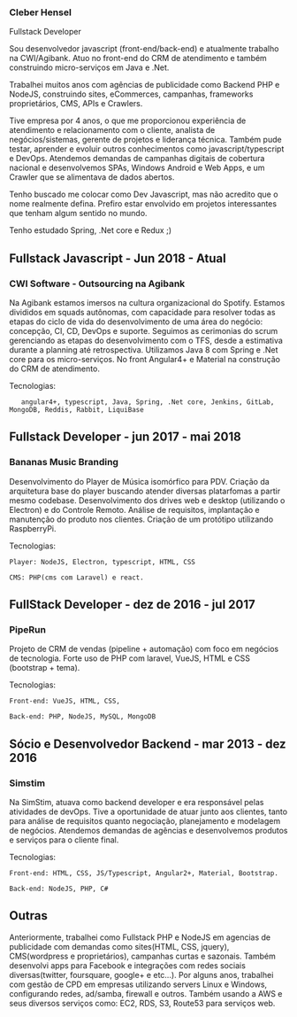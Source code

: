 ### Cleber Hensel
Fullstack Developer

Sou desenvolvedor javascript (front-end/back-end) e atualmente trabalho na CWI/Agibank. Atuo no front-end do CRM de atendimento e também construindo micro-serviços em Java e .Net.

Trabalhei muitos anos com agências de publicidade como Backend PHP e NodeJS, construindo sites, eCommerces, campanhas, frameworks proprietários, CMS, APIs e Crawlers.

Tive empresa por 4 anos, o que me proporcionou experiência de atendimento e relacionamento com o cliente, analista de negócios/sistemas, gerente de projetos e liderança técnica. Também pude testar, aprender e evoluir outros conhecimentos como javascript/typescript e DevOps. Atendemos demandas de campanhas digitais de cobertura nacional e desenvolvemos SPAs, Windows Android e Web Apps, e um Crawler que se alimentava de dados abertos.

Tenho buscado me colocar como Dev Javascript, mas não acredito que o nome realmente defina.
Prefiro estar envolvido em projetos interessantes que tenham algum sentido no mundo.

Tenho estudado Spring, .Net core e Redux ;)

## Fullstack Javascript - Jun 2018 - Atual
### CWI Software - Outsourcing na Agibank
Na Agibank estamos imersos na cultura organizacional do Spotify. Estamos divididos em squads autônomas, com capacidade para resolver todas as etapas do ciclo de vida do desenvolvimento de uma área do negócio: concepção, CI, CD, DevOps e suporte.
Seguimos as cerimonias do scrum gerenciando as etapas do desenvolvimento com o TFS, desde a estimativa durante a planning até retrospectiva.
Utilizamos Java 8 com Spring e .Net core para os micro-serviços. No front Angular4+ e Material na construção do CRM de atendimento.

Tecnologias:
       
       angular4+, typescript, Java, Spring, .Net core, Jenkins, GitLab, MongoDB, Reddis, Rabbit, LiquiBase

## Fullstack Developer - jun 2017 - mai 2018
### Bananas Music Branding
Desenvolvimento do Player de Música isomórfico para PDV. Criação da arquitetura base do player buscando atender diversas platarfomas a partir mesmo codebase. Desenvolvimento dos drives web e desktop (utilizando o Electron) e do Controle Remoto.
Análise de requisitos, implantação e manutenção do produto nos clientes. Criação de um protótipo utilizando RaspberryPi.

Tecnologias:

    Player: NodeJS, Electron, typescript, HTML, CSS

    CMS: PHP(cms com Laravel) e react.


## FullStack Developer - dez de 2016 - jul 2017
### PipeRun
Projeto de CRM de vendas (pipeline + automação) com foco em negócios de tecnologia.
Forte uso de PHP com laravel, VueJS, HTML e CSS (bootstrap + tema).

Tecnologias:
    
    Front-end: VueJS, HTML, CSS,
    
    Back-end: PHP, NodeJS, MySQL, MongoDB


## Sócio e Desenvolvedor Backend - mar 2013 - dez 2016
### Simstim
Na SimStim, atuava como backend developer e era responsável pelas atividades de devOps. Tive a oportunidade de atuar junto aos clientes, tanto para análise de requisitos quanto negociação, planejamento e modelagem de negócios. Atendemos demandas de agências e desenvolvemos produtos e serviços para o cliente final.

Tecnologias:
    
    Front-end: HTML, CSS, JS/Typescript, Angular2+, Material, Bootstrap.
    
    Back-end: NodeJS, PHP, C#

## Outras
Anteriormente, trabalhei como Fullstack PHP e NodeJS em agencias de publicidade com demandas como sites(HTML, CSS, jquery), CMS(wordpress e proprietários), campanhas curtas e sazonais.
Também desenvolvi apps para Facebook e integrações com redes sociais diversas(twitter, foursquare, google+ e etc...).
Por alguns anos, trabalhei com gestão de CPD em empresas utilizando servers Linux e Windows, configurando redes, ad/samba, firewall e outros.
Também usando a AWS e seus diversos serviços como: EC2, RDS, S3, Route53 para serviços web.
